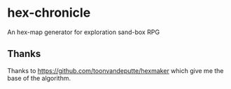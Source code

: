 # hex-chronicle
An hex-map generator for exploration sand-box RPG 

## Thanks
 
 Thanks to <https://github.com/toonvandeputte/hexmaker> which give me the base of the algorithm.